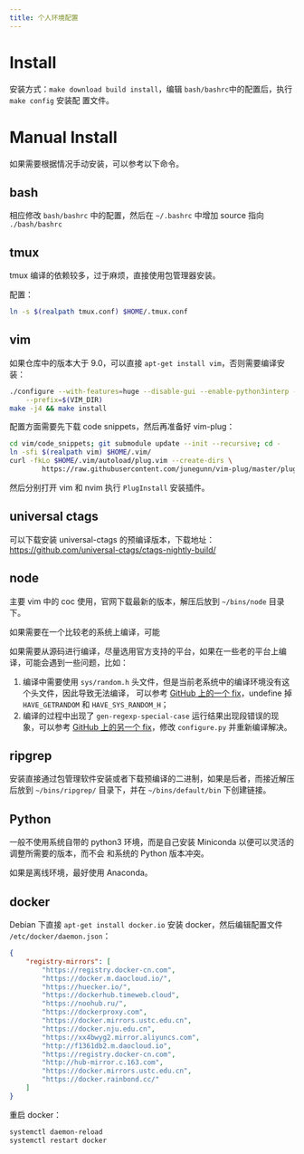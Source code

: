 ```yaml
---
title: 个人环境配置
---
```


# Install

安装方式：`make download build install`，编辑 `bash/bashrc`中的配置后，执行 `make config` 安装配
置文件。

# Manual Install

如果需要根据情况手动安装，可以参考以下命令。

## bash

相应修改 `bash/bashrc` 中的配置，然后在 `~/.bashrc` 中增加 source 指向 `./bash/bashrc`

## tmux

tmux 编译的依赖较多，过于麻烦，直接使用包管理器安装。

配置：

```bash
ln -s $(realpath tmux.conf) $HOME/.tmux.conf
```

## vim

如果仓库中的版本大于 9.0，可以直接 `apt-get install vim`，否则需要编译安装：

```bash
./configure --with-features=huge --disable-gui --enable-python3interp --enable-multibyte \
    --prefix=$(VIM_DIR)
make -j4 && make install
```

配置方面需要先下载 code snippets，然后再准备好 vim-plug：

```bash
cd vim/code_snippets; git submodule update --init --recursive; cd -
ln -sfi $(realpath vim) $HOME/.vim/
curl -fkLo $HOME/.vim/autoload/plug.vim --create-dirs \
		https://raw.githubusercontent.com/junegunn/vim-plug/master/plug.vim
```

然后分别打开 vim 和 nvim 执行 `PlugInstall` 安装插件。

## universal ctags

可以下载安装 universal-ctags 的预编译版本，下载地址：
<https://github.com/universal-ctags/ctags-nightly-build/>

## node

主要 vim 中的 coc 使用，官网下载最新的版本，解压后放到 `~/bins/node` 目录下。

如果需要在一个比较老的系统上编译，可能

如果需要从源码进行编译，尽量选用官方支持的平台，如果在一些老的平台上编译，可能会遇到一些问题，比如：

1. 编译中需要使用 `sys/random.h` 头文件，但是当前老系统中的编译环境没有这个头文件，因此导致无法编译，
   可以参考 [GitHub 上的一个 fix][1]，undefine 掉 `HAVE_GETRANDOM` 和 `HAVE_SYS_RANDOM_H`；
2. 编译的过程中出现了 `gen-regexp-special-case` 运行结果出现段错误的现象，可以参考
   [GitHub 上的另一个 fix][2]，修改 `configure.py` 并重新编译解决。

[1]: https://github.com/nodejs/node/issues/52223
[2]: https://github.com/nodejs/node/issues/30180

## ripgrep

安装直接通过包管理软件安装或者下载预编译的二进制，如果是后者，而接近解压后放到 `~/bins/ripgrep/`
目录下，并在 `~/bins/default/bin` 下创建链接。

## Python

一般不使用系统自带的 python3 环境，而是自己安装 Miniconda 以便可以灵活的调整所需要的版本，而不会
和系统的 Python 版本冲突。

如果是离线环境，最好使用 Anaconda。

## docker

Debian 下直接 `apt-get install docker.io` 安装 docker，然后编辑配置文件 `/etc/docker/daemon.json`：

```json
{
    "registry-mirrors": [
        "https://registry.docker-cn.com",
        "https://docker.m.daocloud.io/",
        "https://huecker.io/",
        "https://dockerhub.timeweb.cloud",
        "https://noohub.ru/",
        "https://dockerproxy.com",
        "https://docker.mirrors.ustc.edu.cn",
        "https://docker.nju.edu.cn",
        "https://xx4bwyg2.mirror.aliyuncs.com",
        "http://f1361db2.m.daocloud.io",
        "https://registry.docker-cn.com",
        "http://hub-mirror.c.163.com",
        "https://docker.mirrors.ustc.edu.cn",
	    "https://docker.rainbond.cc/"
    ]
}
```

重启 docker：

```bash
systemctl daemon-reload
systemctl restart docker
```
